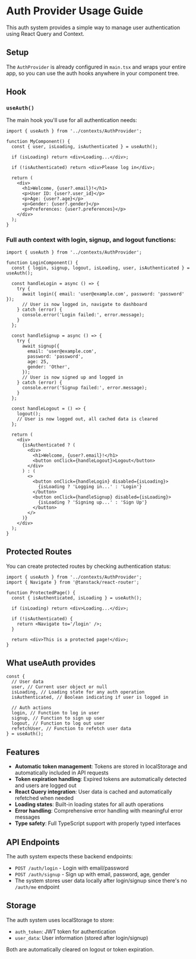 # Auth Provider Usage Guide

This auth system provides a simple way to manage user authentication using React Query and Context.

## Setup

The `AuthProvider` is already configured in `main.tsx` and wraps your entire app, so you can use the auth hooks anywhere in your component tree.

## Hook

### `useAuth()`

The main hook you'll use for all authentication needs:

```tsx
import { useAuth } from '../contexts/AuthProvider';

function MyComponent() {
  const { user, isLoading, isAuthenticated } = useAuth();

  if (isLoading) return <div>Loading...</div>;

  if (!isAuthenticated) return <div>Please log in</div>;

  return (
    <div>
      <h1>Welcome, {user?.email}!</h1>
      <p>User ID: {user?.user_id}</p>
      <p>Age: {user?.age}</p>
      <p>Gender: {user?.gender}</p>
      <p>Preferences: {user?.preferences}</p>
    </div>
  );
}
```

### Full auth context with login, signup, and logout functions:

```tsx
import { useAuth } from '../contexts/AuthProvider';

function LoginComponent() {
  const { login, signup, logout, isLoading, user, isAuthenticated } = useAuth();

  const handleLogin = async () => {
    try {
      await login({ email: 'user@example.com', password: 'password' });
      // User is now logged in, navigate to dashboard
    } catch (error) {
      console.error('Login failed:', error.message);
    }
  };

  const handleSignup = async () => {
    try {
      await signup({
        email: 'user@example.com',
        password: 'password',
        age: 25,
        gender: 'Other',
      });
      // User is now signed up and logged in
    } catch (error) {
      console.error('Signup failed:', error.message);
    }
  };

  const handleLogout = () => {
    logout();
    // User is now logged out, all cached data is cleared
  };

  return (
    <div>
      {isAuthenticated ? (
        <div>
          <h1>Welcome, {user?.email}!</h1>
          <button onClick={handleLogout}>Logout</button>
        </div>
      ) : (
        <>
          <button onClick={handleLogin} disabled={isLoading}>
            {isLoading ? 'Logging in...' : 'Login'}
          </button>
          <button onClick={handleSignup} disabled={isLoading}>
            {isLoading ? 'Signing up...' : 'Sign Up'}
          </button>
        </>
      )}
    </div>
  );
}
```

## Protected Routes

You can create protected routes by checking authentication status:

```tsx
import { useAuth } from '../contexts/AuthProvider';
import { Navigate } from '@tanstack/react-router';

function ProtectedPage() {
  const { isAuthenticated, isLoading } = useAuth();

  if (isLoading) return <div>Loading...</div>;

  if (!isAuthenticated) {
    return <Navigate to='/login' />;
  }

  return <div>This is a protected page!</div>;
}
```

## What useAuth provides

```tsx
const {
  // User data
  user, // Current user object or null
  isLoading, // Loading state for any auth operation
  isAuthenticated, // Boolean indicating if user is logged in

  // Auth actions
  login, // Function to log in user
  signup, // Function to sign up user
  logout, // Function to log out user
  refetchUser, // Function to refetch user data
} = useAuth();
```

## Features

- **Automatic token management**: Tokens are stored in localStorage and automatically included in API requests
- **Token expiration handling**: Expired tokens are automatically detected and users are logged out
- **React Query integration**: User data is cached and automatically refetched when needed
- **Loading states**: Built-in loading states for all auth operations
- **Error handling**: Comprehensive error handling with meaningful error messages
- **Type safety**: Full TypeScript support with properly typed interfaces

## API Endpoints

The auth system expects these backend endpoints:

- `POST /auth/login` - Login with email/password
- `POST /auth/signup` - Sign up with email, password, age, gender
- The system stores user data locally after login/signup since there's no `/auth/me` endpoint

## Storage

The auth system uses localStorage to store:

- `auth_token`: JWT token for authentication
- `user_data`: User information (stored after login/signup)

Both are automatically cleared on logout or token expiration.
